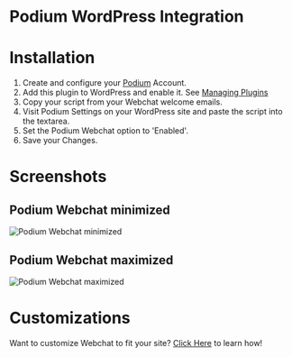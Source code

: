 # Podium WordPress Integration

# Installation

1. Create and configure your [Podium](http://www.podium.com) Account.
2. Add this plugin to WordPress and enable it. See [Managing Plugins](https://codex.wordpress.org/Managing_Plugins)
3. Copy your script from your Webchat welcome emails.
4. Visit Podium Settings on your WordPress site and paste the script into the textarea.
5. Set the Podium Webchat option to 'Enabled'.
6. Save your Changes.


# Screenshots
## Podium Webchat minimized
![Podium Webchat minimized](https://user-images.githubusercontent.com/22550925/45633267-8d965f80-ba5c-11e8-8d0b-ba08b32d043b.png)

## Podium Webchat maximized
![Podium Webchat maximized](https://user-images.githubusercontent.com/22550925/45633225-76577200-ba5c-11e8-9b86-580d5dfa4ffa.png)

# Customizations
Want to customize Webchat to fit your site? [Click Here](https://help.podium.com/chat/how-to-customize-podium-webchat) to learn how!
